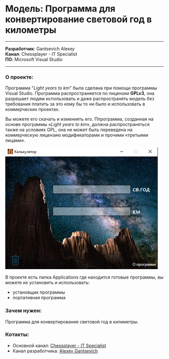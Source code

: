 # Модель: Программа для конвертирование световой год в километры
---

__Разработчик__: Gantsevich Alexey  
__Канал__: Chessplayer - IT Specialist  
__ПО__: Microsoft Visual Studio 

---

### О проекте:  
Программа "_Light years to km_" была сделана при помощи программы Visual Studio. Программа распространяется по лицензии __GPLv3__, она разрешает людям использовать и даже распространять модель без требования платить за это кому бы то ни было и использовать в коммерческих проектах. 

Вы можете его скачать и измениять его. Ппрограмма, созданная на основе программы «_Light years to km_», должна распространяться также на условиях GPL, она не может быть переведена на коммерческую лицензию модификаторами и прочими «третьими лицами». 



![Программа](programmer.PNG)


В проекте есть папка Applications где находится готовые программы, вы можете их установить и использовать:
- установщик программы
- портативная программа


### Зачем нужен:  
Программа для конвертирование световой год в килиметры.

### Котакты: 
* Основной канал: [Chessplayer - IT Specialist](https://www.youtube.com/@chessplayeritspecialist)  
* Канал разработчика: [Alexey Gantsevich](https://www.youtube.com/channel/UCt7oE2_eelKlB88rXJ00jXg)
